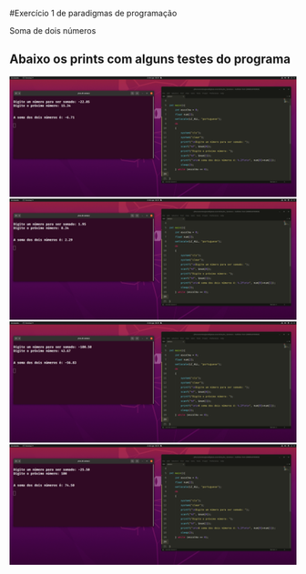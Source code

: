 #Exercício 1 de paradigmas de programação 

Soma de dois números

## Abaixo os prints com alguns testes do programa 

![teste](./assets/teste-1.png)
![teste](./assets/teste-2.png)
![teste](./assets/teste-3.png)
![teste](./assets/teste-4.png)

